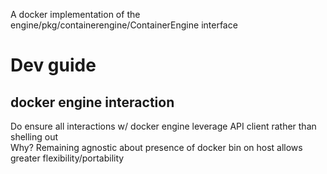 A docker implementation of the
engine/pkg/containerengine/ContainerEngine interface


# Dev guide

## docker engine interaction
Do ensure all interactions w/ docker engine leverage API client rather than shelling out  
Why? Remaining agnostic about presence of docker bin on host allows
 greater flexibility/portability
